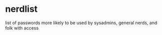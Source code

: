 # nerdlist
list of passwords more likely to be used by sysadmins, general nerds, and folk with access
